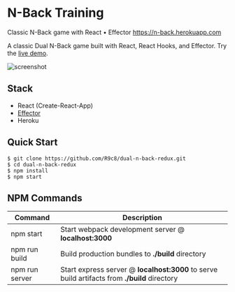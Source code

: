 # N-Back Training
Classic N-Back game with React • Effector https://n-back.herokuapp.com

A classic Dual N-Back game built with React, React Hooks, and Effector. Try the [live demo](https://n-back.herokuapp.com).

![screenshot](https://habrastorage.org/webt/ve/17/bf/ve17bfzycco7crulazxluqyc0ni.jpeg)


Stack
-----

- React (Create-React-App)
- [Effector](https://github.com/zerobias/effector)
- Heroku


Quick Start
-----------

```shell
$ git clone https://github.com/R9c8/dual-n-back-redux.git
$ cd dual-n-back-redux
$ npm install
$ npm start
```


NPM Commands
------------

|Command|Description|
|---|---|
|npm start|Start webpack development server @ **localhost:3000**|
|npm run build|Build production bundles to **./build** directory|
|npm run server|Start express server @ **localhost:3000** to serve build artifacts from **./build** directory|
